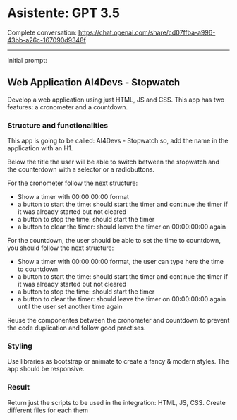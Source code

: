 # Asistente: GPT 3.5

Complete conversation: <https://chat.openai.com/share/cd07ffba-a996-43bb-a26c-167090d9348f>

---

Initial prompt:

## Web Application AI4Devs - Stopwatch

Develop a web application using just HTML, JS and CSS.
This app has two features: a cronometer and a countdown.

### Structure and functionalities

This app is going to be called: AI4Devs - Stopwatch so, add the name in the application with an H1.

Below the title the user will be able to switch between the stopwatch and the counterdown with a selector or a radiobuttons.

For the cronometer follow the next structure:

- Show a timer with 00:00:00:00 format
- a button to start the time: should start the timer and continue the timer if it was already started but not cleared
- a button to stop the time: should start the timer
- a button to clear the timer: should leave the timer on 00:00:00:00 again

For the countdown, the user should be able to set the time to countdown, you should follow the next structure:

- Show a timer with 00:00:00:00 format, the user can type here the time to countdown
- a button to start the time: should start the timer and continue the timer if it was already started but not cleared
- a button to stop the time: should start the timer
- a button to clear the timer: should leave the timer on 00:00:00:00 again until the user set another time again

Reuse the componentes between the cronometer and countdown to prevent the code duplication and follow good practises.

### Styling

Use libraries as bootstrap or animate to create a fancy & modern styles.
The app should be responsive.

### Result

Return just the scripts to be used in the integration: HTML, JS, CSS. Create different files for each them
